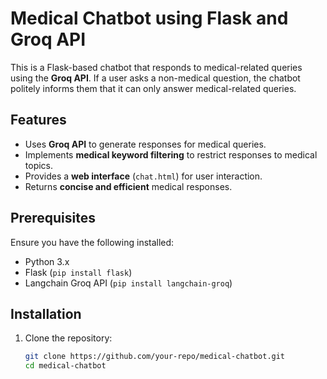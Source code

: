 # Medical Chatbot using Flask and Groq API

This is a Flask-based chatbot that responds to medical-related queries using the **Groq API**. If a user asks a non-medical question, the chatbot politely informs them that it can only answer medical-related queries.

## Features
- Uses **Groq API** to generate responses for medical queries.
- Implements **medical keyword filtering** to restrict responses to medical topics.
- Provides a **web interface** (`chat.html`) for user interaction.
- Returns **concise and efficient** medical responses.

## Prerequisites
Ensure you have the following installed:
- Python 3.x
- Flask (`pip install flask`)
- Langchain Groq API (`pip install langchain-groq`)

## Installation

1. Clone the repository:
   ```bash
   git clone https://github.com/your-repo/medical-chatbot.git
   cd medical-chatbot
